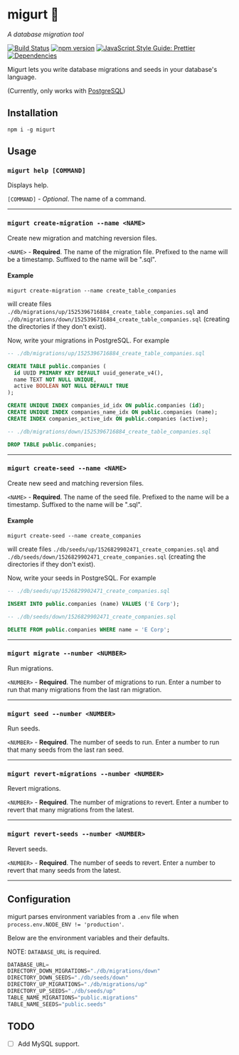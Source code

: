 # migurt 🍦

_A database migration tool_

[![Build Status](https://travis-ci.org/scotttesler/migurt.svg?branch=master)](https://travis-ci.org/scotttesler/migurt "Build status")
[![npm version](https://badge.fury.io/js/migurt.svg)](https://badge.fury.io/js/migurt)
[![JavaScript Style Guide: Prettier](https://img.shields.io/badge/code%20style-prettier-ff69b4.svg?style=flat)](https://github.com/prettier/prettier "Prettier")
[![Dependencies](https://david-dm.org/scotttesler/migurt.svg)](https://david-dm.org/scotttesler/migurt "Dependencies")

Migurt lets you write database migrations and seeds in your database's language.

(Currently, only works with [PostgreSQL](https://www.postgresql.org/))

## Installation

`npm i -g migurt`

## Usage

### `migurt help [COMMAND]`

Displays help.

`[COMMAND]` - _Optional_. The name of a command.

---

### `migurt create-migration --name <NAME>`

Create new migration and matching reversion files.

`<NAME>` - **Required**. The name of the migration file. Prefixed to the name
will be a timestamp. Suffixed to the name will be ".sql".

#### Example

```
migurt create-migration --name create_table_companies
```

will create files `./db/migrations/up/1525396716884_create_table_companies.sql`
and `./db/migrations/down/1525396716884_create_table_companies.sql` (creating
the directories if they don't exist).

Now, write your migrations in PostgreSQL. For example

```sql
-- ./db/migrations/up/1525396716884_create_table_companies.sql

CREATE TABLE public.companies (
  id UUID PRIMARY KEY DEFAULT uuid_generate_v4(),
  name TEXT NOT NULL UNIQUE,
  active BOOLEAN NOT NULL DEFAULT TRUE
);

CREATE UNIQUE INDEX companies_id_idx ON public.companies (id);
CREATE UNIQUE INDEX companies_name_idx ON public.companies (name);
CREATE INDEX companies_active_idx ON public.companies (active);
```

```sql
-- ./db/migrations/down/1525396716884_create_table_companies.sql

DROP TABLE public.companies;
```

---

### `migurt create-seed --name <NAME>`

Create new seed and matching reversion files.

`<NAME>` - **Required**. The name of the seed file. Prefixed to the name will be
a timestamp. Suffixed to the name will be ".sql".

#### Example

```
migurt create-seed --name create_companies
```

will create files `./db/seeds/up/1526829902471_create_companies.sql`
and `./db/seeds/down/1526829902471_create_companies.sql` (creating
the directories if they don't exist).

Now, write your seeds in PostgreSQL. For example

```sql
-- ./db/seeds/up/1526829902471_create_companies.sql

INSERT INTO public.companies (name) VALUES ('E Corp');
```

```sql
-- ./db/seeds/down/1526829902471_create_companies.sql

DELETE FROM public.companies WHERE name = 'E Corp';
```

---

### `migurt migrate --number <NUMBER>`

Run migrations.

`<NUMBER>` - **Required**. The number of migrations to run. Enter a number to
run that many migrations from the last ran migration.

---

### `migurt seed --number <NUMBER>`

Run seeds.

`<NUMBER>` - **Required**. The number of seeds to run. Enter a number to run
that many seeds from the last ran seed.

---

### `migurt revert-migrations --number <NUMBER>`

Revert migrations.

`<NUMBER>` - **Required**. The number of migrations to revert. Enter a number to
revert that many migrations from the latest.

---

### `migurt revert-seeds --number <NUMBER>`

Revert seeds.

`<NUMBER>` - **Required**. The number of seeds to revert. Enter a number to
revert that many seeds from the latest.

---

## Configuration

migurt parses environment variables from a `.env` file when
`process.env.NODE_ENV != 'production'`.

Below are the environment variables and their defaults.

NOTE: `DATABASE_URL` is required.

```javascript
DATABASE_URL=
DIRECTORY_DOWN_MIGRATIONS="./db/migrations/down"
DIRECTORY_DOWN_SEEDS="./db/seeds/down"
DIRECTORY_UP_MIGRATIONS="./db/migrations/up"
DIRECTORY_UP_SEEDS="./db/seeds/up"
TABLE_NAME_MIGRATIONS="public.migrations"
TABLE_NAME_SEEDS="public.seeds"
```

## TODO

- [ ] Add MySQL support.
